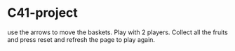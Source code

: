 # C41-project
use the arrows to move the baskets. Play with 2 players. Collect all the fruits and press reset and refresh the page to play again.
